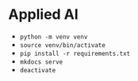 # Applied AI
- `python -m venv venv`
- `source venv/bin/activate`
- `pip install -r requirements.txt`
- `mkdocs serve`
- `deactivate`

